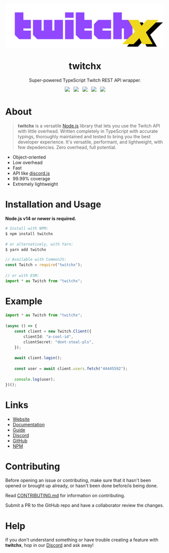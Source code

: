 ![Banner](/assets/twitchx.png)

<div align="center">
    <h1>twitchx</h1>
    <p style="margin: 0.5rem 0;">Super-powered TypeScript Twitch REST API wrapper.</p>
    <img style="display: inline-block; margin: 0.25rem;" src="https://forthebadge.com/images/badges/fuck-it-ship-it.svg" />
    <img style="display: inline-block; margin: 0.25rem;" src="https://forthebadge.com/images/badges/made-with-typescript.svg" />
    <img style="display: inline-block; margin: 0.25rem;" src="https://forthebadge.com/images/badges/powered-by-black-magic.svg" />
    <img style="display: inline-block; margin: 0.25rem;" src="https://forthebadge.com/images/badges/60-percent-of-the-time-works-every-time.svg" />
    <img style="display: inline-block; margin: 0.25rem;" src="https://forthebadge.com/images/badges/fixed-bugs.svg" />
</div>

# About

> **twitchx** is a versatile [Node.js](http://nodejs.org/) library that lets you use the Twitch API with little overhead.
> Written completely in TypeScript with accurate typings, thoroughly maintained and tested to bring you the best developer experience.
> It's versatile, performant, and lightweight, with few depedencies. Zero overhead, full potential.

-   Object-oriented
-   Low overhead
-   Fast
-   API like [discord.js](https://www.npmjs.com/package/discord.js)
-   99.99% coverage
-   Extremely lightweight

# Installation and Usage

**Node.js v14 or newer is required.**

```bash
# Install with NPM:
$ npm install twitchx

# or alternatively, with Yarn:
$ yarn add twitchx
```

```js
// Available with CommonJS:
const Twitch = require("twitchx");

// or with ESM:
import * as Twitch from "twitchx";
```

# Example

```ts
import * as Twitch from "twitchx";

(async () => {
    const client = new Twitch.Client({
        clientId: "a-cool-id",
        clientSecret: "dont-steal-pls",
    });

    await client.login();

    const user = await client.users.fetch("44445592");

    console.log(user);
})();
```

# Links

-   [Website](https://twitchx.js.org/)
-   [Documentation](https://twitchx.js.org/#/docs)
-   [Guide](https://twitchx.js.org/#/docs/guide)
-   [Discord](https://discord.gg/hMzQye6sWU)
-   [GitHub](https://github.com/cursorsdottsx/twitch)
-   [NPM](https://www.npmjs.com/package/twitchx)

# Contributing

Before opening an issue or contributing, make sure that it hasn't been opened or brought up already, or hasn't been done before/is being done.

Read [CONTRIBUTING.md](./CONTRIBUTING.md) for information on contributing.

Submit a PR to the GitHub repo and have a collaborator review the changes.

# Help

If you don't understand something or have trouble creating a feature with **twitchx**, hop in our [Discord](https://discord.gg/hMzQye6sWU) and ask away!

<div style="height: 1rem;"></div>
